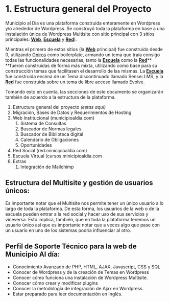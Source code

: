 # 1. Estructura general del Proyecto

Municipio al Día es una plataforma construida enteramente en Wordpress y/o alrededor de Wordpress. Se construyó toda la plataforma en base a una instalación única de Wordpress Multisite con sitio principal con 3 sitios principales: [**Web**](https://municipioaldia.com/), [**Escuela**](https://cursos.municipioaldia.com/) y [**Red**](https://red.municipioaldia.com/)\).

Mientras el primero de estos sitios \(la [**Web**](https://municipioaldia.com/) principal\) fue construido desde 0, utilizando [Oniros](https://github.com/AthelasPeru/oniros) como boilerplate, armando un tema que traía consigo todas las funcionalidades necesarias, tanto la [**Escuela**](https://cursos.municipioaldia.com/) como la [**Red**](https://red.municipioaldia.com/)** **fueron construidas de forma más mixta, utilizando como base para su construcción temas que facilitasen el desarrollo de las mismas. La [**Escuela**](https://cursos.municipioaldia.com/) fue construida encima de un Tema discontinuado llamado Sensei LMS, y la [**Red**](https://red.municipioaldia.com/) fue construida sobre un tema de libre acceso llamado Evolve.

Tomando esto en cuenta, las secciones de este documento se organizarán también de acuerdo a la estructura de la plataforma.

1. Estructura general del proyecto _\(estas aquí\)_
2. Migración, Bases de Datos y Requerimientos de Hosting
3. Web Institucional \(municipioaldia.com\)
   1. Sistema de Consultas
   2. Buscador de Normas legales
   3. Buscador de Biblioteca digital
   4. Calendario de Obligaciones
   5. Oportunidades
4. Red Social \(red.minicipioaldia.com\)
5. Escuela Virtual \(cursos.minicipioaldia.com
6. Extras
   1. Integración de Mailchimp

## Estructura del Multisite y gestión de usuarios únicos:

Es importante notar que el Multisite nos permite tener un único usuario a lo largo de toda la plataforma. De esta forma, los usuarios de la web o de la escuela pueden entrar a la red social y hacer uso de sus servicios y viceversa. Esto implica, también, que en toda la plataforma tenemos un usuario único así que es importante notar que a veces algo que pase con un usuario en uno de los sistemas podría influenciar al otro. 

## Perfil de Soporte Técnico para la web de Municipio Al día:

* Conocimiento Avanzado de PHP, HTML, AJAX, Javascript, CSS y SQL
* Conocer de Wordpress y de la creación de Temas en Wordpress 
* Conocer cómo funciona una instalación de Wordpress Multisite.
* Conocer cómo crear y modificar plugins
* Conocer la metodología de integración de Ajax en Wordpress.
* Estar preparado para leer documentación en Inglés. 



